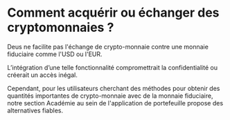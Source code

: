 # Comment acquérir ou échanger des cryptomonnaies ?

Deus ne facilite pas l'échange de crypto-monnaie contre une monnaie fiduciaire comme l'USD ou l'EUR.

L’intégration d’une telle fonctionnalité compromettrait la confidentialité ou créerait un accès inégal.

Cependant, pour les utilisateurs cherchant des méthodes pour obtenir des quantités importantes de crypto-monnaie avec de la monnaie fiduciaire, notre section Académie au sein de l'application de portefeuille propose des alternatives fiables.